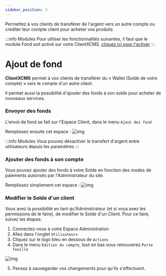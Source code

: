 ```yaml
---
sidebar_position: 3
---
```

Permettez à vos clients de transférer de l'argent vers un autre compte ou créditer leur compte client pour acheter vos produits


:::info Modules
Pour utiliser les fonctionnalités suivantes, il faut que le module Fond soit activé sur votre ClientXCMS. [cliquez ici pour l'activer](../modules.md)
:::
# Ajout de fond

**ClientXCMS** permet à vos clients de transférer du « Wallet (Solde de votre compte) » vers le compte d'un autre client.

Il permet aussi la possibilité d'ajouter des fonds à son solde pour acheter de nouveaux services.

### Envoyer des fonds

L'envoi de fond se fait sur l'Espace Client, dans le menu `Ajout des fond`

Remplissez ensuite cet espace :
![img](https://i.gyazo.com/2b09e7c225fed047698bc3340c3c3b20.png)

:::info Modules
Vous pouvez désactiver le transfert d'argent entre utilisateurs depuis les paramètres
:::
### Ajouter des fonds à son compte

Vous pouvez ajouter des fonds à votre Solde en fonction des modes de paiements autorisés par l'Administrateur du site.

Remplissez simplement cet espace :
![img](https://i.gyazo.com/088e190dbfdbe876490d61f69023674b.png)


### Modifier le Solde d'un client

Vous avez la possibilité en tant qu'Administrateur (et si vous avez les permissions de le faire), de modifier le Solde d'un Client. Pour ce faire, suivez les étapes:

1. Connectez-vous à votre Espace Administration
2. Allez dans l'onglet `Utilisateurs`
3. Cliquez sur le logo bleu en dessous de `Actions`
4. Dans le menu `Édition du compte`, tout en bas vous retrouverez `Porte feuille`

![img](https://i.gyazo.com/401e762ca416c9067c2f0d13182dc4d8.png)

5. Pensez à sauvegarder vos changements pour qu'ils s'effectuent.